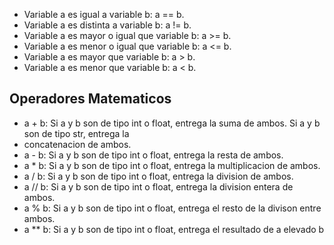 * Variable a es igual a variable b: a == b.
* Variable a es distinta a variable b: a != b.
* Variable a es mayor o igual que variable b: a >= b.
* Variable a es menor o igual que variable b: a <= b.
* Variable a es mayor que variable b: a > b.
* Variable a es menor que variable b: a < b.

## Operadores Matematicos
* a + b: Si a y b son de tipo int o float, entrega la suma de ambos. Si a y b son de tipo str, entrega la
* concatenacion de ambos.
* a - b: Si a y b son de tipo int o float, entrega la resta de ambos.
* a * b: Si a y b son de tipo int o float, entrega la multiplicacion de ambos.
* a / b: Si a y b son de tipo int o float, entrega la division de ambos.
* a // b: Si a y b son de tipo int o float, entrega la division entera de ambos.
* a % b: Si a y b son de tipo int o float, entrega el resto de la divison entre ambos.
* a ** b: Si a y b son de tipo int o float, entrega el resultado de a elevado b